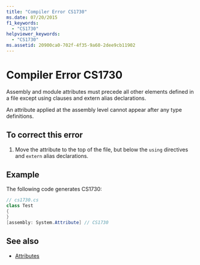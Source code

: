 ```yaml
---
title: "Compiler Error CS1730"
ms.date: 07/20/2015
f1_keywords: 
  - "CS1730"
helpviewer_keywords: 
  - "CS1730"
ms.assetid: 20900ca0-702f-4f35-9a60-2dee9cb11902
---
```

# Compiler Error CS1730
Assembly and module attributes must precede all other elements defined in a file except using clauses and extern alias declarations.  
  
 An attribute applied at the assembly level cannot appear after any type definitions.  
  
## To correct this error  
  
1.  Move the attribute to the top of the file, but below the `using` directives and `extern` alias declarations.  
  
## Example  
 The following code generates CS1730:  
  
```csharp  
// cs1730.cs  
class Test  
{  
}  
[assembly: System.Attribute] // CS1730  
```  
  
## See also

- [Attributes](../../csharp/programming-guide/concepts/attributes/index.md)
